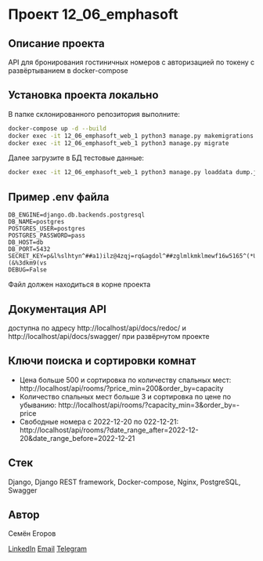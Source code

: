 # Проект 12_06_emphasoft

## Описание проекта

API для бронирования гостиничных номеров с авторизацией по токену с развёртыванием в docker-compose

## Установка проекта локально

В папке склонированного репозитория выполните:

```bash
docker-compose up -d --build
docker exec -it 12_06_emphasoft_web_1 python3 manage.py makemigrations
docker exec -it 12_06_emphasoft_web_1 python3 manage.py migrate
```

Далее загрузите в БД тестовые данные:
```bash
docker exec -it 12_06_emphasoft_web_1 python3 manage.py loaddata dump.json
```
## Пример .env файла

```
DB_ENGINE=django.db.backends.postgresql
DB_NAME=postgres
POSTGRES_USER=postgres
POSTGRES_PASSWORD=pass
DB_HOST=db
DB_PORT=5432
SECRET_KEY=p&l%slhtyn^##a1)ilz@4zqj=rq&agdol^##zglmlkmklmewf16w5165^(*U)(&%3dkm9(vs
DEBUG=False
```

Файл должен находиться в корне проекта

## Документация API

доступна по адресу http://localhost/api/docs/redoc/ и http://localhost/api/docs/swagger/ при развёрнутом проекте

## Ключи поиска и сортировки комнат

- Цена больше 500 и сортировка по количеству спальных мест:
http://localhost/api/rooms/?price_min=200&order_by=capacity
- Количество спальных мест больше 3 и сортировка по цене по убыванию:
http://localhost/api/rooms/?capacity_min=3&order_by=-price
- Свободные номера с 2022-12-20 по 022-12-21:
http://localhost/api/rooms/?date_range_after=2022-12-20&date_range_before=2022-12-21


## Стек

Django, Django REST framework, Docker-compose, Nginx, PostgreSQL, Swagger


## Автор

Семён Егоров

[LinkedIn](https://www.linkedin.com/in/simonegorov/)
[Email](rhinorofl@gmail.com)
[Telegram](https://t.me/SamePersoon)
